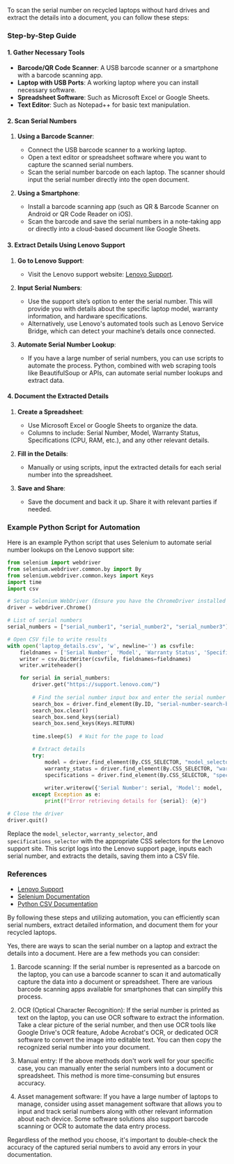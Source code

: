 To scan the serial number on recycled laptops without hard drives and extract the details into a document, you can follow these steps:

### Step-by-Step Guide

#### 1. **Gather Necessary Tools**
- **Barcode/QR Code Scanner**: A USB barcode scanner or a smartphone with a barcode scanning app.
- **Laptop with USB Ports**: A working laptop where you can install necessary software.
- **Spreadsheet Software**: Such as Microsoft Excel or Google Sheets.
- **Text Editor**: Such as Notepad++ for basic text manipulation.

#### 2. **Scan Serial Numbers**
1. **Using a Barcode Scanner**:
   - Connect the USB barcode scanner to a working laptop.
   - Open a text editor or spreadsheet software where you want to capture the scanned serial numbers.
   - Scan the serial number barcode on each laptop. The scanner should input the serial number directly into the open document.

2. **Using a Smartphone**:
   - Install a barcode scanning app (such as QR & Barcode Scanner on Android or QR Code Reader on iOS).
   - Scan the barcode and save the serial numbers in a note-taking app or directly into a cloud-based document like Google Sheets.

#### 3. **Extract Details Using Lenovo Support**
1. **Go to Lenovo Support**:
   - Visit the Lenovo support website: [Lenovo Support](https://support.lenovo.com/).

2. **Input Serial Numbers**:
   - Use the support site’s option to enter the serial number. This will provide you with details about the specific laptop model, warranty information, and hardware specifications.
   - Alternatively, use Lenovo's automated tools such as Lenovo Service Bridge, which can detect your machine’s details once connected.

3. **Automate Serial Number Lookup**:
   - If you have a large number of serial numbers, you can use scripts to automate the process. Python, combined with web scraping tools like BeautifulSoup or APIs, can automate serial number lookups and extract data.

#### 4. **Document the Extracted Details**
1. **Create a Spreadsheet**:
   - Use Microsoft Excel or Google Sheets to organize the data.
   - Columns to include: Serial Number, Model, Warranty Status, Specifications (CPU, RAM, etc.), and any other relevant details.

2. **Fill in the Details**:
   - Manually or using scripts, input the extracted details for each serial number into the spreadsheet.

3. **Save and Share**:
   - Save the document and back it up. Share it with relevant parties if needed.

### Example Python Script for Automation
Here is an example Python script that uses Selenium to automate serial number lookups on the Lenovo support site:

```python
from selenium import webdriver
from selenium.webdriver.common.by import By
from selenium.webdriver.common.keys import Keys
import time
import csv

# Setup Selenium WebDriver (Ensure you have the ChromeDriver installed and in your PATH)
driver = webdriver.Chrome()

# List of serial numbers
serial_numbers = ["serial_number1", "serial_number2", "serial_number3"]

# Open CSV file to write results
with open('laptop_details.csv', 'w', newline='') as csvfile:
    fieldnames = ['Serial Number', 'Model', 'Warranty Status', 'Specifications']
    writer = csv.DictWriter(csvfile, fieldnames=fieldnames)
    writer.writeheader()

    for serial in serial_numbers:
        driver.get("https://support.lenovo.com/")
        
        # Find the serial number input box and enter the serial number
        search_box = driver.find_element(By.ID, "serial-number-search-box")
        search_box.clear()
        search_box.send_keys(serial)
        search_box.send_keys(Keys.RETURN)
        
        time.sleep(5)  # Wait for the page to load

        # Extract details
        try:
            model = driver.find_element(By.CSS_SELECTOR, "model_selector").text
            warranty_status = driver.find_element(By.CSS_SELECTOR, "warranty_selector").text
            specifications = driver.find_element(By.CSS_SELECTOR, "specifications_selector").text
            
            writer.writerow({'Serial Number': serial, 'Model': model, 'Warranty Status': warranty_status, 'Specifications': specifications})
        except Exception as e:
            print(f"Error retrieving details for {serial}: {e}")

# Close the driver
driver.quit()
```

Replace the `model_selector`, `warranty_selector`, and `specifications_selector` with the appropriate CSS selectors for the Lenovo support site. This script logs into the Lenovo support page, inputs each serial number, and extracts the details, saving them into a CSV file.

### References
- [Lenovo Support](https://support.lenovo.com/)
- [Selenium Documentation](https://www.selenium.dev/documentation/en/)
- [Python CSV Documentation](https://docs.python.org/3/library/csv.html)

By following these steps and utilizing automation, you can efficiently scan serial numbers, extract detailed information, and document them for your recycled laptops.

Yes, there are ways to scan the serial number on a laptop and extract the details into a document. Here are a few methods you can consider:

1. Barcode scanning: If the serial number is represented as a barcode on the laptop, you can use a barcode scanner to scan it and automatically capture the data into a document or spreadsheet. There are various barcode scanning apps available for smartphones that can simplify this process.

2. OCR (Optical Character Recognition): If the serial number is printed as text on the laptop, you can use OCR software to extract the information. Take a clear picture of the serial number, and then use OCR tools like Google Drive's OCR feature, Adobe Acrobat's OCR, or dedicated OCR software to convert the image into editable text. You can then copy the recognized serial number into your document.

3. Manual entry: If the above methods don't work well for your specific case, you can manually enter the serial numbers into a document or spreadsheet. This method is more time-consuming but ensures accuracy.

4. Asset management software: If you have a large number of laptops to manage, consider using asset management software that allows you to input and track serial numbers along with other relevant information about each device. Some software solutions also support barcode scanning or OCR to automate the data entry process.

Regardless of the method you choose, it's important to double-check the accuracy of the captured serial numbers to avoid any errors in your documentation.

